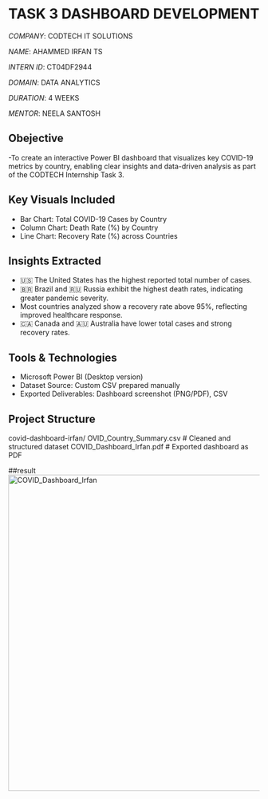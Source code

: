 # TASK 3  DASHBOARD DEVELOPMENT

*COMPANY*: CODTECH IT SOLUTIONS

*NAME*: AHAMMED IRFAN TS

*INTERN ID*: CT04DF2944

*DOMAIN*: DATA ANALYTICS

*DURATION*: 4 WEEKS

*MENTOR*: NEELA SANTOSH

## Obejective 

-To create an interactive Power BI dashboard that visualizes key COVID-19 metrics by country, enabling clear insights and data-driven analysis as part of the CODTECH Internship Task 3.

## Key Visuals Included

- Bar Chart: Total COVID-19 Cases by Country  
- Column Chart: Death Rate (%) by Country  
- Line Chart: Recovery Rate (%) across Countries  

## Insights Extracted

- 🇺🇸 The United States has the highest reported total number of cases.
- 🇧🇷 Brazil and 🇷🇺 Russia exhibit the highest death rates, indicating greater pandemic severity.
- Most countries analyzed show a recovery rate above 95%, reflecting improved healthcare response.
- 🇨🇦 Canada and 🇦🇺 Australia have lower total cases and strong recovery rates.

##  Tools & Technologies

- Microsoft Power BI (Desktop version)
- Dataset Source: Custom CSV prepared manually
- Exported Deliverables: Dashboard screenshot (PNG/PDF), CSV

## Project Structure

covid-dashboard-irfan/
OVID_Country_Summary.csv         # Cleaned and structured dataset
COVID_Dashboard_Irfan.pdf         # Exported dashboard as PDF

##result
<img width="1168" height="634" alt="COVID_Dashboard_Irfan" src="https://github.com/user-attachments/assets/024158b6-9038-40d8-a597-32ce19220b63" />

